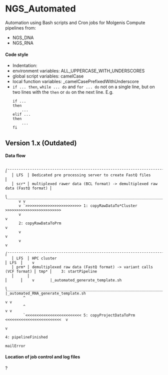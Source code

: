 # NGS_Automated

Automation using Bash scripts and Cron jobs for Molgenis Compute pipelines from:
 - NGS_DNA
 - NGS_RNA

#### Code style

- Indentation: <TABS>
- environment variables: ALL\_UPPERCASE\_WITH\_UNDERSCORES
- global script variables: camelCase
- local function variables: _camelCasePrefixedWithUnderscore
- `if ... then`, `while ... do` and `for ... do` not on a single line, but on two lines with the `then` or `do` on the next line. E.g.
  ```
  if ...
  then
      ...
  elif ...
  then
      ...
  fi
  ```


## Version 1.x (Outdated)

#### Data flow

```
   ⎛¯¯¯¯¯¯¯¯¯¯¯¯¯¯¯¯¯¯¯¯¯¯¯¯¯¯¯¯¯¯¯¯¯¯¯¯¯¯¯¯¯¯¯¯¯¯¯¯¯¯¯¯¯¯¯¯¯¯¯¯¯¯¯¯¯¯¯¯¯¯¯¯¯¯¯¯¯¯¯¯¯¯¯¯¯¯⎞
   ⎜ LFS  ⎜ Dedicated pre processing server to create FastQ files                        ⎜
   ⎜ scr* ⎜ multiplexed rawer data (BCL format) -> demultiplexed raw data (FastQ format) ⎜
   ⎝______________________________________________________________________________________⎠
      v v                                                                           
      v `>>>>>>>>>>>>>>>>>>>>>>>>> 1: copyRawDataTo*Cluster >>>>>>>>>>>>>>>>>>>>>>>>>
      v                                                                              v
      2: copyRawDataToPrm                                                            v
      v                                                                              v
      v                                                                              v
   ⎛¯¯¯¯¯¯¯¯¯¯¯¯¯¯¯¯¯¯¯¯¯¯¯¯¯¯¯¯¯¯¯¯¯¯¯¯¯¯¯¯¯¯¯¯¯¯¯¯¯¯¯¯¯¯¯¯¯¯¯¯¯¯¯¯¯¯¯¯¯¯¯¯¯¯¯¯¯¯¯¯¯¯¯¯⎞>>>>>
   ⎜ LFS  ⎜ HPC cluster                                                         ⎜ LFS  ⎜    v
   ⎜ prm* ⎜ demultiplexed raw data (FastQ format) -> variant calls (VCF format) ⎜ tmp* ⎜    3: startPipeline
   ⎜      ⎜                                                                     ⎜      ⎜    v       |_automated_generate_template.sh
   ⎝____________________________________________________________________________________⎠<<<<<       |_automated_RNA_generate_template.sh
        ^                                                                           v v
        ^                                                                           v v
        `<<<<<<<<<<<<<<<<<<<<<<<<< 5: copyProjectDataToPrm <<<<<<<<<<<<<<<<<<<<<<<<<  v
                                                                                      v
                                                                                      4: pipelineFinished
                                                                                         mailError
```

#### Location of job control and log files

?
